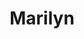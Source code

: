 ---
title: Marilyn
date: 
draft: false

# descripcion
description : Conjunto de aros y dije de plata con cristal

materials: Plata 925

color: Plateado y cristal azul

dimensions: 1,2cm x 2cm (dije) - 1cm x 1cm (aros)

code: 06-18-0378

type: "Conjuntos"

categories: []

price: $6.530,00

price_eftvo: $5.550,00

# Images
# first image will be shown in the product page
images:
  # - image: "images/path_to_image"
  # La ubicacion de las imagenes es imagenes/Conjuntos/Conjuntos.Aros y Dije/06-18-0378-marilyn
  - image: "./images/conjuntos/aros_y_dije/06-18-0378-corazon-cristal-azul_a.JPG"
  - image: "./images/conjuntos/aros_y_dije/06-18-0378-corazon-cristal-azul_b.JPG"
---